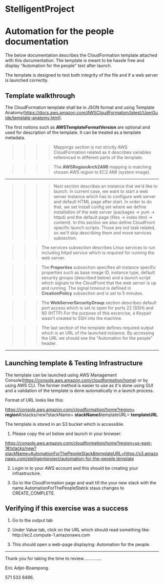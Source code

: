 # StelligentProject
# Automation for the people documentation

The below documentation describes the CloudFormation template attached with this documentation. The template is meant to be hassle free and display "Automation for the people" text after launch.

The template is designed to test both integrity of the file and if a web server is launched correctly.

## Template walkthrough

The CloudFormation template shall be in JSON format and using Template Anatomy(https://docs.aws.amazon.com/AWSCloudFormation/latest/UserGuide/template-anatomy.html).



The first notions such as **AWSTemplateFormatVersion** are optional and used for description of the template. It can be treated as a template metadata.

>>>> Mappings section is not strictly AWS CloudFormation related as it describes variables referenced in different parts of the template. 

>>>> The **AWSRegionArch2AMI** mapping is matching chosen AWS region to EC2 AMI (system image).

____________________________________________________________________________________________________________________________________________________________________

>>>> Next section describes an instance that we'd like to launch. In current case, we want to start a web server instance which has to configure web server and default HTML page after start. 
In order to do that, we set Install config set where we define installation of the web server (packages -> yum -> httpd) and the default page (files -> index.html -> content).
In this section we also define CloudFront specific launch scripts. Those are not task related, so we'll skip describing them and move services subsection. 

>>> The services subsection describes Linux services to run including httpd service which is required for running the web server.

>>> The **Properties** subsection specifies all instance specific properties such as base image ID, instance type, default security groups (described below) 
and a launch script which signals to the CloudFront that the web server is up and running. The signal timeout is defined in **CreationPolicy** subsection and is set to 5 minutes.

>>> The **WebServerSecurityGroup** section describes default port access which is set to open for ports 22 (SSH) and 80 (HTTP).For the purpose of this excercise, a Keypair wasn't created to SSH into the machine.

>>> The last section of the template defines required output which is an URL of the launched instance. By accessing the URL we should see the "Automation for the people" header.


_____________________________________________________________________________________________________________________________________________________________________

## Launching template & Testing Infrastructure

The template can be launched using AWS Management Console(https://console.aws.amazon.com/cloudformation/home) or by using AWS CLI. The former method is easier to use as it's done using GUI 
and a validation of the template is done automatically in a launch process.

Format of URL looks like this:

https://console.aws.amazon.com/cloudformation/home?region= **region**#/stacks/new?stackName= **stackName**&templateURL= **templateURL**


The template is stored in an S3 bucket which is accessible. 

1. Please copy the url below and launch in your browser: 
 
https://console.aws.amazon.com/cloudformation/home?region=us-east-1#/stacks/new?stackName=AutomationForThePeopleStack&templateURL=https://s3.amazonaws.com/stelligentproject/automation-for-the-people.template

2. Login in to your AWS account and this should be creating your infrastructure.

1. Go to the CloudFormation page and wait till the your new stack with the name AutomationForThePeopleStatck staus changes to CREATE_COMPLETE.


## Verifying if this exercise was a success

1. Go to the output tab

2. Under Value tab, click on the URL which should read something like: http://ec2<IP-ADRESS OF WEBSERVER>.compute-1.amazonaws.com

3. This should open a web-page displaying: Automation for the people.

________________________________________________________________________________________________________________________________________________________________________________

Thank you for taking the time to review...............


Eric Adjei-Boampong.

571 533 8486.



